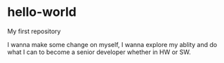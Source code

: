 # hello-world
My first repository

I wanna make some change on myself, I wanna explore my ablity and do what I can to become a senior developer whether in HW or SW.
